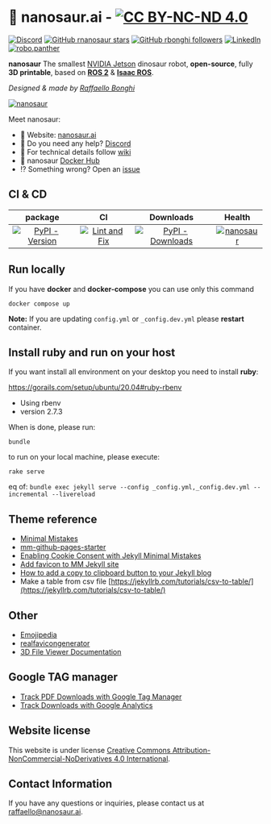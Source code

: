 # :sauropod: nanosaur.ai - [![CC BY-NC-ND 4.0][cc-by-nc-nd-image]][cc-by-nc-nd]
<!-- INTRO START -->
[![Discord](https://img.shields.io/discord/797461428646707211?style=social&logo=discord&label=Discord)](https://discord.gg/rCHgeUpUj9) [![GitHub rnanosaur stars](https://img.shields.io/github/stars/rnanosaur?style=social)](https://github.com/rnanosaur) [![GitHub rbonghi followers](https://img.shields.io/github/followers/rbonghi?label=rbonghi)](https://github.com/rbonghi) [![LinkedIn](https://img.shields.io/badge/LinkedIn:-raffaello--bonghi-0077B5?style=social)](https://www.linkedin.com/in/raffaello-bonghi) [![robo.panther](https://img.shields.io/badge/Follow:-robo.panther-E4405F?style=social&logo=instagram)](https://www.instagram.com/robo.panther)

**nanosaur** The smallest [NVIDIA Jetson](https://developer.nvidia.com/buy-jetson) dinosaur robot, **open-source**, fully **3D printable**, based on [**ROS 2**](https://www.ros.org/) & [**Isaac ROS**](https://developer.nvidia.com/isaac-ros-gems).

*Designed & made by [Raffaello Bonghi](https://rnext.it)*

[![nanosaur](https://nanosaur.ai/assets/images/banner.jpg)](https://nanosaur.ai)

Meet nanosaur:

* 🦕 Website: [nanosaur.ai](https://nanosaur.ai)
* 🦄 Do you need any help? [Discord](https://discord.gg/rCHgeUpUj9)
* 🧰 For technical details follow [wiki](https://github.com/rnanosaur/nanosaur/wiki)
* 🐳 nanosaur [Docker Hub](https://hub.docker.com/u/nanosaur)
* ⁉️ Something wrong? Open an [issue](https://github.com/rnanosaur/nanosaur/issues)
<!-- INTRO END -->
<!-- CI START -->
## CI & CD

| package | CI | Downloads | Health |
|:-------:|:--:|:---------:|:------:|
| [![PyPI - Version](https://img.shields.io/pypi/v/nanosaur?label=nanosaur)](https://badge.fury.io/py/nanosaur) | [![Lint and Fix](https://github.com/rnanosaur/nanosaur_pkg/actions/workflows/flake8-lint.yml/badge.svg)](https://github.com/rnanosaur/nanosaur_pkg/actions/workflows/flake8-lint.yml) | [![PyPI - Downloads](https://img.shields.io/pypi/dm/nanosaur)](https://pypistats.org/packages/nanosaur) | [![nanosaur](https://snyk.io/advisor/python/nanosaur/badge.svg)](https://snyk.io/advisor/python/nanosaur) |

<!-- CI END -->
## Run locally

If you have **docker** and **docker-compose** you can use only this command

```console
docker compose up
```

**Note:** If you are updating `config.yml` or `_config.dev.yml` please **restart** container.

## Install ruby and run on your host

If you want install all environment on your desktop you need to install **ruby**:

<https://gorails.com/setup/ubuntu/20.04#ruby-rbenv>

* Using rbenv
* version 2.7.3

When is done, please run:

```console
bundle
```

to run on your local machine, please execute:

```console
rake serve
```

eq of: `bundle exec jekyll serve --config _config.yml,_config.dev.yml --incremental --livereload`

## Theme reference

* [Minimal Mistakes](https://mmistakes.github.io/minimal-mistakes/)
* [mm-github-pages-starter](https://github.com/mmistakes/mm-github-pages-starter)
* [Enabling Cookie Consent with Jekyll Minimal Mistakes](https://ptc-it.de/enabling-cookie-consent-with-jekyll-minimal-mistakes/)
* [Add favicon to MM Jekyll site](https://ptc-it.de/add-favicon-to-mm-jekyll-site/)
* [How to add a copy to clipboard button to your Jekyll blog](https://www.aleksandrhovhannisyan.com/blog/how-to-add-a-copy-to-clipboard-button-to-your-jekyll-blog/)
* Make a table from csv file [https://jekyllrb.com/tutorials/csv-to-table/](https://jekyllrb.com/tutorials/csv-to-table/)

## Other

* [Emojipedia](https://emojipedia.org/)
* [realfavicongenerator](https://realfavicongenerator.net/)
* [3D File Viewer Documentation](https://docs.github.com/en/free-pro-team@latest/github/managing-files-in-a-repository/3d-file-viewer)

## Google TAG manager

* [Track PDF Downloads with Google Tag Manager](https://www.analyticsmania.com/post/track-pdf-downloads-with-google-tag-manager-ga/)
* [Track Downloads with Google Analytics](https://www.datadrivenu.com/track-downloads-google-analytics/)

## Website license

This website is under license [Creative Commons Attribution-NonCommercial-NoDerivatives 4.0 International][cc-by-nc-nd].
<!-- CREDITS START -->
## Contact Information

If you have any questions or inquiries, please contact us at [raffaello@nanosaur.ai](mailto:raffaello@nanosaur.ai).
<!-- CREDITS END -->
[cc-by-nc-nd]: https://creativecommons.org/licenses/by-nc-nd/4.0/
[cc-by-nc-nd-image]: https://i.creativecommons.org/l/by-nc-nd/4.0/80x15.png
